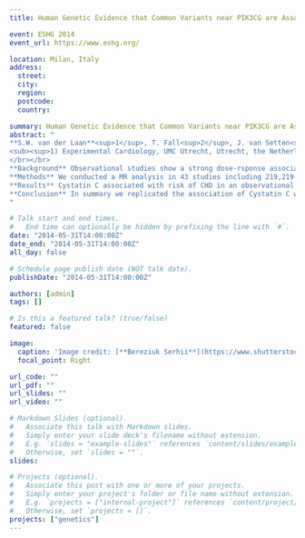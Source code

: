 ```yaml
---
title: Human Genetic Evidence that Common Variants near PIK3CG are Associated with Atherosclerotic Plaque Hemorrhage and Vessel Density

event: ESHG 2014
event_url: https://www.eshg.org/

location: Milan, Italy
address:
  street: 
  city: 
  region: 
  postcode: 
  country: 

summary: Human Genetic Evidence that Common Variants near PIK3CG are Associated with Atherosclerotic Plaque Hemorrhage and Vessel Density.
abstract: "
**S.W. van der Laan**<sup>1</sup>, T. Fall<sup>2</sup>, J. van Setten<sup>1,3</sup>, P.I.W. de Bakker<sup>3,4</sup>, G. Pasterkamp<sup>1</sup>, J. Ärnlöv<sup>2</sup>, M.V. Holmes<sup>5</sup>, F.W. Asselbergs<sup>3,6,7,8</sup> on behalf of the Cystatin C MR Consortium.</br>
<sub><sup>1) Experimental Cardiology, UMC Utrecht, Utrecht, the Netherlands; 2) Department of Medical Sciences, Uppsala Uni- versity, Uppsala, Sweden; 3) Department of Medical Genetics, UMC Utrecht, Utrecht, the Netherlands; 4) Julius Center for Health Sciences and Primary Care, UMC Utrecht, Utrecht, the Netherlands; 5) Penn Medicine, University of Pennsylvania Health System, United States of America; 6) Institute of Cardiovascular Science, Faculty of Population Health Sciences, University College London, London, United Kingdom; 7) Durrer Center for Cardiogene- tic Research, ICIN-Netherlands Heart Institute, Utrecht, the Netherlands; 8) Department of Cardiology, UMC Utrecht, Utrecht, the Netherlands.</sup></sub>
</br></br>
**Background** Observational studies show a strong dose-rsponse association between circulating Cystatin C (encoded by *CST3*) and incident coronary heart disease (CHD), independent of traditional risk factors and renal function. This supports the hypothesis that circulating Cystatin C could represent a causal factor for CHD. However, residual confounding and reverse causality could be alternative explanations that are difficult to tease from observational studies. We sought to investigate the causal role of Cystatin C in CHD development by conducting a Mendelian randomization (MR) analysis using a common variant in the *CST3* locus.</br></br>
**Methods** We conducted a MR analysis in 43 studies including 219,219 individuals with 37,321 measures of Cystatin C and 41,162 CHD events. We used rs911119 (or a proxy, r2>0.90) in the *CST3* locus (identified previously by GWAS) as a genetic instrument for MR analysis.</br></br>
**Results** Cystatin C associated with risk of CHD in an observational analysis adjusted for age and sex (odds ratio [OR] 2.20; 95% confidence interval [CI]: 1.90, 2.57 per doubling of Cystatin C concentration; p=8.87×10<sup>-31</sup>); additional adjustment for confounders (smoking, HDL-cholesterol, BMI, CKD-EPI, and systolic blood pressure) diminished the association (OR 1.60; 95%CI 1.34, 1.96 per doubling of Cystatin C concentration; p=9.09×10<sup>-7</sup>). Rs911119 had a strong effect on circulating Cystatin C levels (-0.061; 95%CI -0.066, -0.057; p=4.49×10<sup>-149</sup> per effect allele). However, the variant did not show significant association with risk of CHD (OR 1.01 (95%CI 0.99, 1.03; p=0.41).</br></br>
**Conclusion** In summary we replicated the association of Cystatin C with CHD risk and show a strong association of rs911119 with circulating Cystatin C. However, we find no evidence for a causal role of Cystatin C in the development of CHD.
"

# Talk start and end times.
#   End time can optionally be hidden by prefixing the line with `#`.
date: "2014-05-31T14:00:00Z"
date_end: "2014-05-31T14:00:00Z"
all_day: false

# Schedule page publish date (NOT talk date).
publishDate: "2014-05-31T14:00:00Z"

authors: [admin]
tags: []

# Is this a featured talk? (true/false)
featured: false

image:
  caption: 'Image credit: [**Bereziuk Serhii**](https://www.shutterstock.com/g/bereziuk%20serhii)'
  focal_point: Right

url_code: ""
url_pdf: ""
url_slides: ""
url_video: ""

# Markdown Slides (optional).
#   Associate this talk with Markdown slides.
#   Simply enter your slide deck's filename without extension.
#   E.g. `slides = "example-slides"` references `content/slides/example-slides.md`.
#   Otherwise, set `slides = ""`.
slides:

# Projects (optional).
#   Associate this post with one or more of your projects.
#   Simply enter your project's folder or file name without extension.
#   E.g. `projects = ["internal-project"]` references `content/project/deep-learning/index.md`.
#   Otherwise, set `projects = []`.
projects: ["genetics"]
---
```


